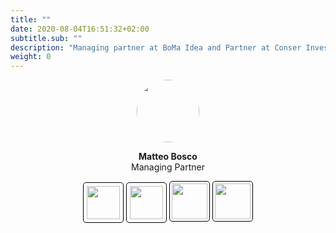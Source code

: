 ```yaml
---
title: ""
date: 2020-08-04T16:51:32+02:00
subtitle.sub: ""
description: "Managing partner at BoMa Idea and Partner at Conser Invest"
weight: 0
---
```


<div style="text-align: center">
  <img src="../matteo.bosco_bw.jpeg" style="width: 100px; border-radius: 50px;">
  <p>
    <b>Matteo Bosco</b><br>
    Managing Partner 
  </p>
  <div>
    <a href="https://www.linkedin.com/in/matteo-bosco-431b7894/?originalSubdomain=ch" target="_blank">  
      <img src="../linkedin_logo.png" style="width: 53px; padding: 5px; border: 1px solid black; border-radius: 5px"></a>
    <a href="../matteo.bosco.vcf" download="Matteo Bosco - BoMa Idea.vcf">
      <img src="../contact.png" style="width: 53px; padding: 5px; border: 1px solid black;border-radius: 5px"></a>
    <a href="mailto:matteo.bosco@bomaidea.com">
      <img src="../email.png" style="width: 57px; padding: 3px; border: 1px solid black;border-radius: 5px;"></a>
    <a href="tel:0041791730332">
      <img src="../phone.png" style="width: 57px; padding: 3px; border: 1px solid black; border-radius: 5px"></a>
  </div>
</div>